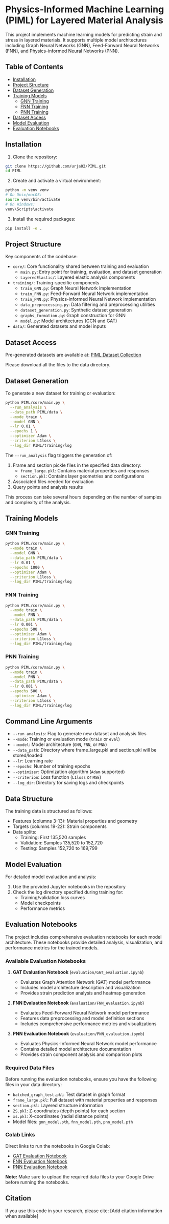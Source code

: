 # Physics-Informed Machine Learning (PIML) for Layered Material Analysis

This project implements machine learning models for predicting strain and stress in layered materials. It supports multiple model architectures including Graph Neural Networks (GNN), Feed-Forward Neural Networks (FNN), and Physics-informed Neural Networks (PNN).

## Table of Contents
- [Installation](#installation)
- [Project Structure](#project-structure)
- [Dataset Generation](#dataset-generation)
- [Training Models](#training-models)
  - [GNN Training](#gnn-training)
  - [FNN Training](#fnn-training)
  - [PNN Training](#pnn-training)
- [Dataset Access](#dataset-access)
- [Model Evaluation](#model-evaluation)
- [Evaluation Notebooks](#evaluation-notebooks)

## Installation

1. Clone the repository:
```bash
git clone https://github.com/urja02/PIML.git
cd PIML
```

2. Create and activate a virtual environment:
```bash
python -m venv venv
# On Unix/macOS:
source venv/bin/activate
# On Windows:
venv\Scripts\activate
```

3. Install the required packages:
```bash
pip install -e .
```

## Project Structure

Key components of the codebase:
- `core/`: Core functionality shared between training and evaluation
  - `main.py`: Entry point for training, evaluation, and dataset generation
  - `LayeredElastic/`: Layered elastic analysis components
- `training/`: Training-specific components
  - `train_GNN.py`: Graph Neural Network implementation
  - `train_FNN.py`: Feed-Forward Neural Network implementation
  - `train_PNN.py`: Physics-informed Neural Network implementation
  - `data_preprocessing.py`: Data filtering and preprocessing utilities
  - `dataset_generation.py`: Synthetic dataset generation
  - `graphs_formation.py`: Graph construction for GNN
  - `model.py`: Model architectures (GCN and GAT)
- `data/`: Generated datasets and model inputs

## Dataset Access

Pre-generated datasets are available at:
[PIML Dataset Collection](https://drive.google.com/drive/folders/1a5rX6QH7Jtz-rTIS2OjW1ZKAM2ux_RQF?usp=drive_link)

Please download all the files to the data directory.

## Dataset Generation

To generate a new dataset for training or evaluation:

```bash
python PIML/core/main.py \
  --run_analysis \
  --data_path PIML/data \
  --mode train \
  --model GNN \
  --lr 0.01 \
  --epochs 1 \
  --optimizer Adam \
  --criterion L1loss \
  --log_dir PIML/training/log
```

The `--run_analysis` flag triggers the generation of:
1. Frame and section pickle files in the specified data directory:
   - `frame_large.pkl`: Contains material properties and responses
   - `section.pkl`: Contains layer geometries and configurations
2. Associated files needed for evaluation
3. Query points and analysis results

This process can take several hours depending on the number of samples and complexity of the analysis.

## Training Models

### GNN Training
```bash
python PIML/core/main.py \
  --mode train \
  --model GNN \
  --data_path PIML/data \
  --lr 0.01 \
  --epochs 1000 \
  --optimizer Adam \
  --criterion L1loss \
  --log_dir PIML/training/log
```

### FNN Training
```bash
python PIML/core/main.py \
  --mode train \
  --model FNN \
  --data_path PIML/data \
  --lr 0.001 \
  --epochs 500 \
  --optimizer Adam \
  --criterion L1loss \
  --log_dir PIML/training/log
```

### PNN Training
```bash
python PIML/core/main.py \
  --mode train \
  --model PNN \
  --data_path PIML/data \
  --lr 0.001 \
  --epochs 500 \
  --optimizer Adam \
  --criterion L1loss \
  --log_dir PIML/training/log
```

## Command Line Arguments

- `--run_analysis`: Flag to generate new dataset and analysis files
- `--mode`: Training or evaluation mode (`train` or `eval`)
- `--model`: Model architecture (`GNN`, `FNN`, or `PNN`)
- `--data_path`: Directory where frame_large.pkl and section.pkl will be stored/loaded
- `--lr`: Learning rate
- `--epochs`: Number of training epochs
- `--optimizer`: Optimization algorithm (`Adam` supported)
- `--criterion`: Loss function (`L1loss` or `MSE`)
- `--log_dir`: Directory for saving logs and checkpoints

## Data Structure

The training data is structured as follows:
- Features (columns 3-13): Material properties and geometry
- Targets (columns 19-22): Strain components
- Data splits:
  - Training: First 135,520 samples
  - Validation: Samples 135,520 to 152,720
  - Testing: Samples 152,720 to 169,799

## Model Evaluation

For detailed model evaluation and analysis:
1. Use the provided Jupyter notebooks in the repository
2. Check the log directory specified during training for:
   - Training/validation loss curves
   - Model checkpoints
   - Performance metrics

## Evaluation Notebooks

The project includes comprehensive evaluation notebooks for each model architecture. These notebooks provide detailed analysis, visualization, and performance metrics for the trained models.

### Available Evaluation Notebooks

1. **GAT Evaluation Notebook** (`evaluation/GAT_evaluation.ipynb`)
   - Evaluates Graph Attention Network (GAT) model performance
   - Includes model architecture description and visualization
   - Provides strain prediction analysis and heatmap generation

2. **FNN Evaluation Notebook** (`evaluation/FNN_evaluation.ipynb`)
   - Evaluates Feed-Forward Neural Network model performance
   - Features data preprocessing and model definition sections
   - Includes comprehensive performance metrics and visualizations

3. **PNN Evaluation Notebook** (`evaluation/PNN_evaluation.ipynb`)
   - Evaluates Physics-Informed Neural Network model performance
   - Contains detailed model architecture documentation
   - Provides strain component analysis and comparison plots

### Required Data Files

Before running the evaluation notebooks, ensure you have the following files in your data directory:

- `batched_graph_test.pkl`: Test dataset in graph format
- `frame_large.pkl`: Full dataset with material properties and responses
- `section.pkl`: Layered structure information
- `ZS.pkl`: Z-coordinates (depth points) for each section
- `xs.pkl`: X-coordinates (radial distance points)
- Model files: `gnn_model.pth`, `fnn_model.pth`, `pnn_model.pth`

### Colab Links

Direct links to run the notebooks in Google Colab:

- [GAT Evaluation Notebook](https://drive.google.com/file/d/10saPc9CCgUQKcwbZI48skvNzpGtCDzhP/view?usp=drive_link)
- [FNN Evaluation Notebook](https://drive.google.com/file/d/1oC8zod5hF99XyhuNLeRfJuzDzTFH64qp/view?usp=drive_link)
- [PNN Evaluation Notebook](https://drive.google.com/file/d/1H9nk7k8qtoOcrV7E7NQfH1qxglG4p1Lz/view?usp=drive_link)

**Note:** Make sure to upload the required data files to your Google Drive before running the notebooks.

## Citation

If you use this code in your research, please cite:
[Add citation information when available]
